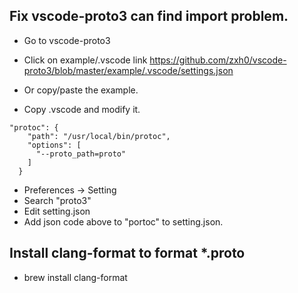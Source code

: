 ## Fix vscode-proto3 can find import problem.

- Go to vscode-proto3
- Click on example/.vscode link https://github.com/zxh0/vscode-proto3/blob/master/example/.vscode/settings.json

- Or copy/paste the example.
- Copy .vscode and modify it.

```
"protoc": {
    "path": "/usr/local/bin/protoc",
    "options": [
      "--proto_path=proto"
    ]
  }
```

- Preferences -> Setting
- Search "proto3"
- Edit setting.json
- Add json code above to "portoc" to setting.json.

## Install clang-format to format \*.proto

- brew install clang-format
